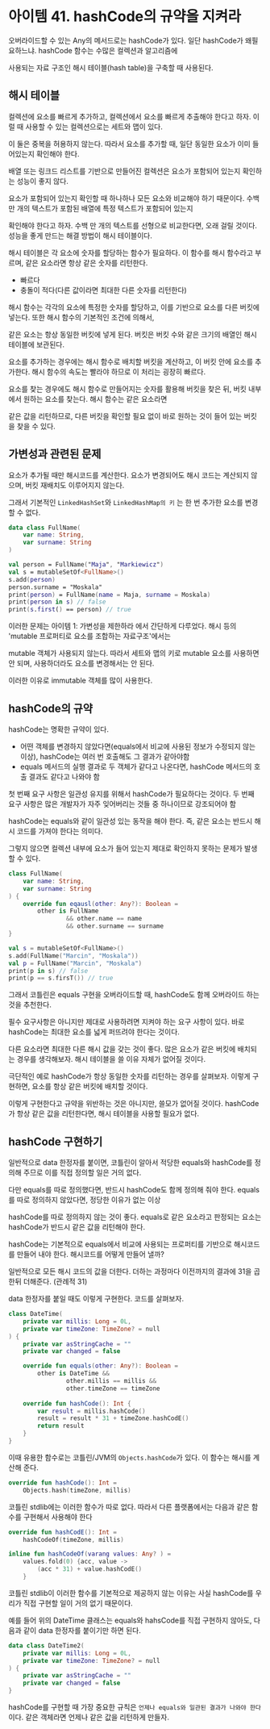 # 아이템 41. hashCode의 규약을 지켜라

오버라이드할 수 있는 Any의 메서드로는 hashCode가 있다. 일단 hashCode가 왜필요하느냐. hashCode 함수는 수많은 컬렉션과 알고리즘에

사용되는 자료 구조인 해시 테이블(hash table)을 구축할 때 사용된다.

## 해시 테이블

컬렉션에 요소를 빠르게 추가하고, 컬렉션에서 요소를 빠르게 추출해야 한다고 하자. 이럴 때 사용할 수 있는 컬렉션으로는 세트와 맵이 있다.

이 둘은 중복을 허용하지 않는다. 따라서 요소를 추가할 때, 일단 동일한 요소가 이미 들어있는지 확인해야 한다.

배열 또는 링크드 리스트를 기반으로 만들어진 컬렉션은 요소가 포함되어 있는지 확인하는 성능이 좋지 않다.

요소가 포함되어 있는지 확인할 때 하나하나 모든 요소와 비교해야 하기 때문이다. 수백만 개의 텍스트가 포함된 배열에 특정 텍스트가 포함되어 있는지

확인해야 한다고 하자. 수백 만 개의 텍스트를 선형으로 비교한다면, 오래 걸릴 것이다. 성능을 좋게 만드는 해결 방법이 해시 테이블이다.

해시 테이블은 각 요소에 숫자를 할당하는 함수가 필요하다. 이 함수를 해시 함수라고 부르며, 같은 요소라면 항상 같은 숫자를 리턴한다.
- 빠르다
- 충돌이 적다(다른 값이라면 최대한 다른 숫자를 리턴한다)

해시 함수는 각각의 요소에 특정한 숫자를 할당하고, 이를 기반으로 요소를 다른 버킷에 넣는다. 또한 해시 함수의 기본적인 조건에 의해서,

같은 요소는 항상 동일한 버킷에 넣게 된다. 버킷은 버킷 수와 같은 크기의 배열인 해시 테이블에 보관된다. 

요소를 추가하는 경우에는 해시 함수로 배치할 버킷을 계산하고, 이 버킷 안에 요소를 추가한다. 해시 함수의 속도는 빨라야 하므로 이 처리는 굉장히 빠르다.

요소를 찾는 경우에도 해시 함수로 만들어지는 숫자를 활용해 버킷을 찾은 뒤, 버킷 내부에서 원하는 요소를 찾는다. 해시 함수는 같은 요소라면

같은 값을 리턴하므로, 다른 버킷을 확인할 필요 없이 바로 원하는 것이 들어 있는 버킷을 찾을 수 있다.

## 가변성과 관련된 문제

요소가 추가될 때만 해시코드를 계산한다. 요소가 변경되어도 해시 코드는 계산되지 않으며, 버킷 재배치도 이루어지지 않는다.

그래서 기본적인 `LinkedHashSet`와 `LinkedHashMap의 키` 는 한 번 추가한 요소를 변경할 수 없다.

```kotlin
data class FullName(
    var name: String,
    var surname: String
)

val person = FullName("Maja", "Markiewicz")
val s = mutableSetOf<FullName>()
s.add(person)
person.surname = "Moskala"
print(person) = FullName(name = Maja, surname = Moskala)
print(person in s) // false
print(s.first() == person) // true
```

이러한 문제는 아이템 1: 가변성을 제한하라 에서 간단하게 다루었다. 해시 등의 'mutable 프로퍼티로 요소를 조합하는 자료구조'에서는

mutable 객체가 사용되지 않는다. 따라서 세트와 맵의 키로 mutable 요소를 사용하면 안 되며, 사용하더라도 요소를 변경해서는 안 된다.

이러한 이유로 immutable 객체를 많이 사용한다.

## hashCode의 규약
hashCode는 명확한 규약이 있다. 
- 어떤 객체를 변경하지 않았다면(equals에서 비교에 사용된 정보가 수정되지 않는 이상), hashCode는 여러 번 호출해도 그 결과가 같아야함
- equals 메서드의 실행 결과로 두 객체가 같다고 나온다면, hashCode 메서드의 호출 결과도 같다고 나와야 함

첫 번째 요구 사항은 일관성 유지를 위해서 hashCode가 필요하다는 것이다. 두 번째 요구 사항은 많은 개발자가 자주 잊어버리는 것들 중 하나이므로 강조되어야 함

hashCode는 equals와 같이 일관성 있는 동작을 해야 한다. 즉, 같은 요소는 반드시 해시 코드를 가져야 한다는 의미다.

그렇지 않으면 컬렉션 내부에 요소가 들어 있는지 제대로 확인하지 못하는 문제가 발생할 수 있다.

```kotlin
class FullName(
    var name: String,
    var surname: String
) {
    override fun eqausl(other: Any?): Boolean =
        other is FullName
                && other.name == name
                && other.surname == surname
}

val s = mutableSetOf<FullName>()
s.add(FullName("Marcin", "Moskala"))
val p = FullName("Marcin", "Moskala")
print(p in s) // false
print(p == s.firsT()) // true
```

그래서 코틀린은 equals 구현을 오버라이드할 때, hashCode도 함께 오버라이드 하는 것을 추천한다.

필수 요구사항은 아니지만 제대로 사용하려면 지켜야 하는 요구 사항이 있다. 바로 hashCode는 최대한 요소를 넓게 퍼뜨려야 한다는 것이다.

다른 요소라면 최대한 다른 해시 값을 갖는 것이 좋다. 많은 요소가 같은 버킷에 배치되는 경우를 생각해보자. 해시 테이블을 쓸 이유 자체가 없어질 것이다.

극단적인 예로 hashCode가 항상 동일한 숫자를 리턴하는 경우를 살펴보자. 이렇게 구현하면, 요소를 항상 같은 버킷에 배치할 것이다.

이렇게 구현한다고 규약을 위반하는 것은 아니지만, 쓸모가 없어질 것이다. hashCode가 항상 같은 값을 리턴한다면, 해시 테이블을 사용할 필요가 없다.

## hashCode 구현하기
일반적으로 data 한정자를 붙이면, 코틀린이 알아서 적당한 equals와 hashCode를 정의해 주므로 이를 직접 정의할 일은 거의 없다.

다만 equals를 따로 정의했다면, 반드시 hashCode도 함께 정의해 줘야 한다. equals를 따로 정의하지 않았다면, 정당한 이유가 없는 이상

hashCode를 따로 정의하지 않는 것이 좋다. equals로 같은 요소라고 판정되는 요소는 hashCode가 반드시 같은 값을 리턴해야 한다.

hashCode는 기본적으로 equals에서 비교에 사용되는 프로퍼티를 기반으로 해시코드를 만들어 내야 한다. 해시코드를 어떻게 만들어 낼까?

일반적으로 모든 해시 코드의 값을 더한다. 더하는 과정마다 이전까지의 결과에 31을 곱한뒤 더해준다. (관례적 31)

data 한정자를 붙일 때도 이렇게 구현한다. 코드를 살펴보자.

```kotlin
class DateTime(
    private var millis: Long = 0L,
    private var timeZone: TimeZone? = null
) {
    private var asStringCache = ""
    private var changed = false

    override fun equals(other: Any?): Boolean =
        other is DateTime && 
                other.millis == millis &&
                other.timeZone == timeZone
    
    override fun hashCode(): Int {
        var result = millis.hashCode()
        result = result * 31 + timeZone.hashCodE()
        return result
    }
}
```

이때 유용한 함수로는 코틀린/JVM의 `Objects.hashCode`가 있다. 이 함수는 해시를 계산해 준다.

```Kotlin
override fun hashCode(): Int =
    Objects.hash(timeZone, millis)
```

코틀린 stdlib에는 이러한 함수가 따로 없다. 따라서 다른 플랫폼에서는 다음과 같은 함수를 구현해서 사용해야 한다

```kotlin
override fun hashCodE(): Int =
    hashCodeOf(timeZone, millis)

inline fun hashCodeOf(varang values: Any? ) =
    values.fold(0) {acc, value ->
        (acc * 31) + value.hashCodE()
    }
```

코틀린 stdlib이 이러한 함수를 기본적으로 제공하지 않는 이유는 사실 hashCode를 우리가 직접 구현할 일이 거의 없기 때문이다.

예를 들어 위의 DateTime 클래스는 equals와 hahsCode를 직접 구현하지 않아도, 다음과 같이 data 한정자를 붙이기만 하면 된다.

```kotlin
data class DateTime2(
    private var millis: Long = 0L,
    private var timeZone: TimeZone? = null
) {
    private var asStringCache = ""
    private var changed = false
}
```

hashCode를 구현할 때 가장 중요한 규칙은 `언제나 equals와 일관된 결과가 나와야 한다`이다. 같은 객체라면 언제나 같은 값을 리턴하게 만들자.